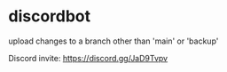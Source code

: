# discordbot

upload changes to a branch other than 'main' or 'backup'

Discord invite: https://discord.gg/JaD9Tvpv

